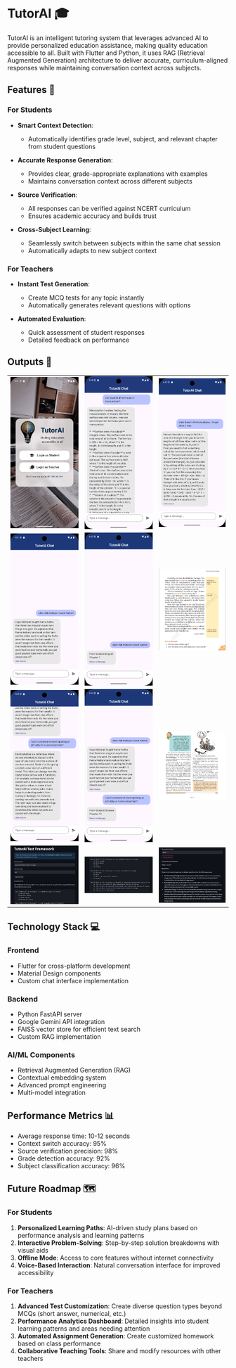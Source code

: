 # TutorAI 🎓

TutorAI is an intelligent tutoring system that leverages advanced AI to provide personalized education assistance, making quality education accessible to all. Built with Flutter and Python, it uses RAG (Retrieval Augmented Generation) architecture to deliver accurate, curriculum-aligned responses while maintaining conversation context across subjects.


## Features 🚀

### For Students
- **Smart Context Detection**: 
  - Automatically identifies grade level, subject, and relevant chapter from student questions

- **Accurate Response Generation**:
  - Provides clear, grade-appropriate explanations with examples
  - Maintains conversation context across different subjects

- **Source Verification**: 
  - All responses can be verified against NCERT curriculum
  - Ensures academic accuracy and builds trust

- **Cross-Subject Learning**:
  - Seamlessly switch between subjects within the same chat session
  - Automatically adapts to new subject context

### For Teachers
- **Instant Test Generation**:
  - Create MCQ tests for any topic instantly
  - Automatically generates relevant questions with options

- **Automated Evaluation**:
  - Quick assessment of student responses
  - Detailed feedback on performance


## Outputs 📱

<table>
  <tr>
    <td><img src="outputs/login_page.png" alt="Image 1" style="width: 100%;"/></td>
    <td><img src="outputs/math1op.png" alt="Image 2" style="width: 100%;"/></td>
    <td><img src="outputs/math2op.png" alt="Image 2" style="width: 100%;"/></td>
  </tr>
  <tr>
    <td><img src="outputs/eng1op1.png" alt="Image 1" style="width: 100%;"/></td>
    <td><img src="outputs/eng1op2.png" alt="Image 2" style="width: 100%;"/></td>
    <td><img src="outputs/eng1opref.png" alt="Image 2" style="width: 100%;"/></td>
  </tr>
  <tr>
    <td><img src="outputs/sci1op1.png" alt="Image 1" style="width: 100%;"/></td>
    <td><img src="outputs/sci1op2.png" alt="Image 2" style="width: 100%;"/></td>
    <td><img src="outputs/sci1opref.png" alt="Image 2" style="width: 100%;"/></td>
  </tr>
  <tr>
    <td><img src="outputs/testf1.jpeg" alt="Image 1" style="width: 100%;"/></td>
    <td><img src="outputs/testf2.jpeg" alt="Image 2" style="width: 100%;"/></td>
    <td><img src="outputs/testf3.jpeg" alt="Image 2" style="width: 100%;"/></td>
  </tr>
</table>



## Technology Stack 💻

### Frontend
- Flutter for cross-platform development
- Material Design components
- Custom chat interface implementation

### Backend
- Python FastAPI server
- Google Gemini API integration
- FAISS vector store for efficient text search
- Custom RAG implementation

### AI/ML Components
- Retrieval Augmented Generation (RAG)
- Contextual embedding system
- Advanced prompt engineering
- Multi-model integration



## Performance Metrics 📊

- Average response time: 10-12 seconds
- Context switch accuracy: 95%
- Source verification precision: 98%
- Grade detection accuracy: 92%
- Subject classification accuracy: 96%



## Future Roadmap 🗺️

### For Students
1. **Personalized Learning Paths**: AI-driven study plans based on performance analysis and learning patterns
2. **Interactive Problem-Solving**: Step-by-step solution breakdowns with visual aids
3. **Offline Mode**: Access to core features without internet connectivity
4. **Voice-Based Interaction**: Natural conversation interface for improved accessibility

### For Teachers
1. **Advanced Test Customization**: Create diverse question types beyond MCQs (short answer, numerical, etc.)
2. **Performance Analytics Dashboard**: Detailed insights into student learning patterns and areas needing attention
3. **Automated Assignment Generation**: Create customized homework based on class performance
4. **Collaborative Teaching Tools**: Share and modify resources with other teachers
